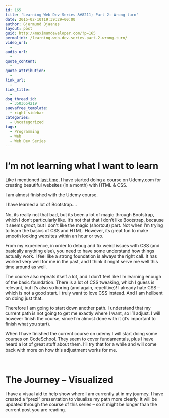 ```yaml
---
id: 165
title: 'Learning Web Dev Series &#8211; Part 2: Wrong turn'
date: 2015-02-10T19:39:29+00:00
author: Gjermund Bjaanes
layout: post
guid: http://maximumdeveloper.com/?p=165
permalink: /learning-web-dev-series-part-2-wrong-turn/
video_url:
  - 
audio_url:
  - 
quote_content:
  - 
quote_attribution:
  - 
link_url:
  - 
link_title:
  - 
dsq_thread_id:
  - 3503654219
suevafree_template:
  - right-sidebar
categories:
  - Uncategorized
tags:
  - Programming
  - Web
  - Web Dev Series
---
```

# I&#8217;m not learning what I want to learn

Like i mentioned <a title="Learning Web Dev Series – Part 1: Starting point" href="http://maximumdeveloper.com/learning-web-dev-series-part-1-starting-point/" target="_blank">last time,</a> I have started doing a course on Udemy.com for creating beautiful websites (in a month) with HTML & CSS.

I am almost finished with the Udemy course.

I have learned a lot of Bootstrap&#8230;.

No, its really not that bad, but its been a lot of magic through Bootstrap, which I don’t particularly like. It’s not that that I don’t like Bootstrap, because it seems _great_, but I don’t like the magic (shortcut) part. Not when I’m trying to learn the basics of CSS and HTML. However, its great fun to make smooth looking websites within an hour or two.

From my experience, in order to debug and fix weird issues with CSS (and basically anything else), you need to have some understand how things actually work. I feel like a strong foundation is always the right call. It has worked very well for me in the past, and I think it might serve me well this time around as well.

The course also repeats itself a lot, and I don&#8217;t feel like I&#8217;m learning enough of the basic foundation. There is a lot of CSS tweaking, which I guess is relevant, but it&#8217;s also so boring (and again, repetitive)! I already hate CSS &#8211; which is not a good start. I truly want to love CSS instead. And I am hellbent on doing just that.

Therefore I am going to start down another path. I understand that my current path is not going to get me exactly where I want, so I’ll adjust. I will however finish the course, since I’m almost done with it (it’s important to finish what you start).

When I have finished the current course on udemy I will start doing some courses on CodeSchool. They seem to cover fundamentals, plus I have heard a lot of great stuff about them. I&#8217;ll try that for a while and will come back with more on how this adjustment works for me.

&nbsp;

# The Journey &#8211; Visualized

I have a visual aid to help show where I am currently at in my journey. I have created a &#8220;prezi&#8221; presentation to visualize my path more clearly. It will be updated through the course of this series &#8211; so it might be longer than the current post you are reading.
  
<!-- Generated using Prezi Embedder. Get yours here: http://wordpress.org/plugins/prezi-embedder/ -->

<div class="addtoany_share_save_container addtoany_content_bottom">
  <div class="a2a_kit a2a_kit_size_32 addtoany_list a2a_target" id="wpa2a_14">
    <a class="a2a_button_facebook" href="http://www.addtoany.com/add_to/facebook?linkurl=http%3A%2F%2Fgjermundbjaanes.com%2Flearning-web-dev-series-part-2-wrong-turn%2F&linkname=Learning%20Web%20Dev%20Series%20%E2%80%93%20Part%202%3A%20Wrong%20turn" title="Facebook" rel="nofollow" target="_blank"></a><a class="a2a_button_twitter" href="http://www.addtoany.com/add_to/twitter?linkurl=http%3A%2F%2Fgjermundbjaanes.com%2Flearning-web-dev-series-part-2-wrong-turn%2F&linkname=Learning%20Web%20Dev%20Series%20%E2%80%93%20Part%202%3A%20Wrong%20turn" title="Twitter" rel="nofollow" target="_blank"></a><a class="a2a_button_google_plus" href="http://www.addtoany.com/add_to/google_plus?linkurl=http%3A%2F%2Fgjermundbjaanes.com%2Flearning-web-dev-series-part-2-wrong-turn%2F&linkname=Learning%20Web%20Dev%20Series%20%E2%80%93%20Part%202%3A%20Wrong%20turn" title="Google+" rel="nofollow" target="_blank"></a><a class="a2a_dd addtoany_share_save" href="https://www.addtoany.com/share"></a>
  </div>
</div>
